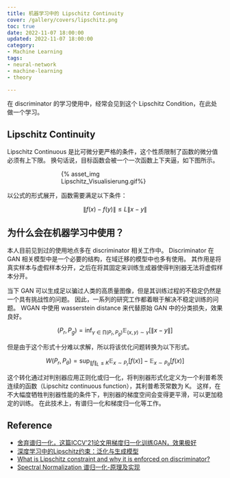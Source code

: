 ```yaml
---
title: 机器学习中的 Lipschitz Continuity
cover: /gallery/covers/lipschitz.png
toc: true
date: 2022-11-07 18:00:00
updated: 2022-11-07 18:00:00
category:
- Machine Learning
tags:
- neural-network
- machine-learning
- theory

---
```

<!-- omit in toc -->

在 discriminator 的学习使用中，经常会见到这个 Lipschitz Condition，在此处做一个学习。

<!-- more -->

## Lipschitz Continuity 

Lipschitz Continuous 是比可微分更严格的条件，这个性质限制了函数的微分值必须有上下限。
换句话说，目标函数会被一个一次函数上下夹逼，如下图所示。

<div style="width:50%;margin:auto">{% asset_img Lipschitz_Visualisierung.gif%}</div>

以公式的形式展开，函数需要满足以下条件：

$$
\|f(x)-f(y)\| \leqslant L\|x-y\|
$$

## 为什么会在机器学习中使用？

本人目前见到过的使用地点多在 discriminator 相关工作中。
Discriminator 在 GAN 相关模型中是一个必要的结构，在域迁移的模型中也多有使用。
其作用是将真实样本与虚假样本分开，之后在将其固定来训练生成器使得判别器无法将虚假样本分开。

当下 GAN 可以生成足以骗过人类的高质量图像，但是其训练过程的不稳定仍然是一个具有挑战性的问题。
因此，一系列的研究工作都着眼于解决不稳定训练的问题。
WGAN 中使用 wasserstein distance 来代替原始 GAN 中的分类损失，效果良好。

$$
\left(P_r, P_g\right)=\inf _{\gamma \in \prod\left(P_r, P_g\right)} \mathbb{E}_{(x, y) \sim \gamma}[\|x-y\|]
$$

但是由于这个形式十分难以求解，所以将该优化问题转换为以下形式。

$$
W\left(P_r, P_\theta\right)=\sup _{\|f\|_L \leq K} \mathbb{E}_{x \sim P_r}[f(x)]-\mathbb{E}_{x \sim P_\theta}[f(x)]
$$

这个转化通过对判别器应用正则化或归一化，将判别器形式化定义为一个利普希茨连续的函数（Lipschitz continuous function），其利普希茨常数为 K。
这样，在不大幅度牺牲判别器性能的条件下，判别器的梯度空间会变得更平滑，可以更加稳定的训练。
在此技术上，有谱归一化和梯度归一化等工作。

## Reference

- [舍弃谱归一化，这篇ICCV'21论文用梯度归一化训练GAN，效果极好](https://mp.weixin.qq.com/s/V7DzjtidOI6ohocRgAgUEA?)
- [深度学习中的Lipschitz约束：泛化与生成模型](https://blog.csdn.net/c9Yv2cf9I06K2A9E/article/details/83112332)
- [What is Lipschitz constraint and why it is enforced on discriminator?](https://ai.stackexchange.com/questions/29904/what-is-lipschitz-constraint-and-why-it-is-enforced-on-discriminator)
- [Spectral Normalization 谱归一化-原理及实现](https://www.cnblogs.com/wonderlust/p/15767225.html)